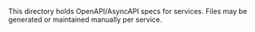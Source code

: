 This directory holds OpenAPI/AsyncAPI specs for services. Files may be generated or maintained manually per service.
